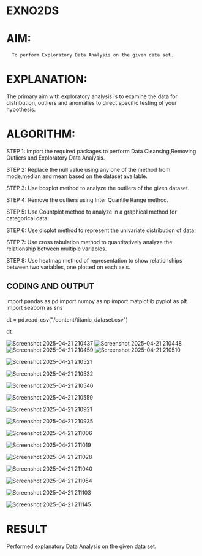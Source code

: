# EXNO2DS
# AIM:
      To perform Exploratory Data Analysis on the given data set.
      
# EXPLANATION:

  The primary aim with exploratory analysis is to examine the data for distribution, outliers and anomalies to direct specific testing of your hypothesis.
  
# ALGORITHM:
STEP 1: Import the required packages to perform Data Cleansing,Removing Outliers and Exploratory Data Analysis.

STEP 2: Replace the null value using any one of the method from mode,median and mean based on the dataset available.

STEP 3: Use boxplot method to analyze the outliers of the given dataset.

STEP 4: Remove the outliers using Inter Quantile Range method.

STEP 5: Use Countplot method to analyze in a graphical method for categorical data.

STEP 6: Use displot method to represent the univariate distribution of data.

STEP 7: Use cross tabulation method to quantitatively analyze the relationship between multiple variables.

STEP 8: Use heatmap method of representation to show relationships between two variables, one plotted on each axis.

## CODING AND OUTPUT

import pandas as pd
import numpy as np
import matplotlib.pyplot as plt
import seaborn as sns

dt = pd.read_csv("/content/titanic_dataset.csv")

dt

![Screenshot 2025-04-21 210437](https://github.com/user-attachments/assets/772cb10d-585a-43ff-8eb3-28782d51393f)
![Screenshot 2025-04-21 210448](https://github.com/user-attachments/assets/4e9bdca1-e965-406a-a028-13b6504eac37)
![Screenshot 2025-04-21 210459](https://github.com/user-attachments/assets/6aa9cc05-7c3c-4e82-b53e-97fb88a2d8f9)
![Screenshot 2025-04-21 210510](https://github.com/user-attachments/assets/cd1624be-3fe8-405c-9467-a3d0960d7898)

![Screenshot 2025-04-21 210521](https://github.com/user-attachments/assets/70850633-96d9-4a61-96f0-2ed550b4f2cb)

![Screenshot 2025-04-21 210532](https://github.com/user-attachments/assets/d6ae66ce-98d8-4704-ab0a-d94e3d42ffaa)

![Screenshot 2025-04-21 210546](https://github.com/user-attachments/assets/6c01736f-1d96-4a3e-abec-1a2c007200e8)

![Screenshot 2025-04-21 210559](https://github.com/user-attachments/assets/69b3c676-1887-4f78-8fbf-06ce482fad2e)

![Screenshot 2025-04-21 210921](https://github.com/user-attachments/assets/5fb80e7a-a49b-4ca4-9e76-00bc1ddc7385)

![Screenshot 2025-04-21 210935](https://github.com/user-attachments/assets/1c9d516f-2ed8-4a4e-8ac8-25d7479bdc99)

![Screenshot 2025-04-21 211006](https://github.com/user-attachments/assets/e7c1dabf-ab13-4c98-8296-6f52e0e2bb12)

![Screenshot 2025-04-21 211019](https://github.com/user-attachments/assets/6a984a40-500c-419c-b0f5-06b5945a9a8b)

![Screenshot 2025-04-21 211028](https://github.com/user-attachments/assets/fb63c3c8-f8ef-4c59-8b77-118b932db64d)

![Screenshot 2025-04-21 211040](https://github.com/user-attachments/assets/cbdf9276-8d09-4322-ab5c-46a7b035943d)

![Screenshot 2025-04-21 211054](https://github.com/user-attachments/assets/d99beddf-97ef-42dc-a0be-ad3f97c16d12)

![Screenshot 2025-04-21 211103](https://github.com/user-attachments/assets/4d4e9692-81f4-4912-a264-342e4c395f6b)

![Screenshot 2025-04-21 211145](https://github.com/user-attachments/assets/cc5c46bd-dbc5-4cae-b67d-272447fbbe4e)

# RESULT
Performed explanatory Data Analysis on the given data set.
